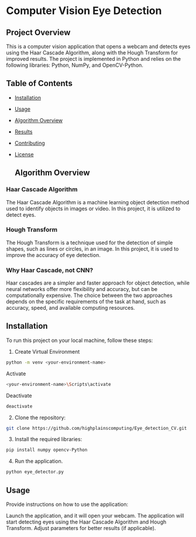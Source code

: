 # Computer Vision Eye Detection

## Project Overview

This is a computer vision application that opens a webcam and detects eyes using the Haar Cascade Algorithm, along with the Hough Transform for improved results. 
The project is implemented in Python and relies on the following libraries: Python, NumPy, and OpenCV-Python.



## Table of Contents


- [Installation](#installation)
- [Usage](#usage)
- [Algorithm Overview](#algorithm-overview)
- [Results](#results)
- [Contributing](#contributing)
- [License](#license)

  ## Algorithm Overview

### Haar Cascade Algorithm
The Haar Cascade Algorithm is a machine learning object detection method used to identify objects in images or video. In this project, it is utilized to detect eyes.

### Hough Transform
The Hough Transform is a technique used for the detection of simple shapes, such as lines or circles, in an image. In this project, it is used to improve the accuracy of eye detection.

### Why Haar Cascade, not CNN?
Haar cascades are a simpler and faster approach for object detection, while neural networks offer more flexibility and accuracy, but can be computationally expensive. 
The choice between the two approaches depends on the specific requirements of the task at hand, such as accuracy, speed, and available computing resources.
## Installation

To run this project on your local machine, follow these steps:

1. Create Virtual Environment
  ```bash
  python -m venv <your-environment-name>
```
Activate
```bash
<your-environment-name>\Scripts\activate
```
Deactivate
```bash
deactivate
```

2. Clone the repository:
```bash
git clone https://github.com/highplainscomputing/Eye_detection_CV.git
```

3. Install the required libraries:

```bash
pip install numpy opencv-Python
```
4. Run the application.
```bash
python eye_detector.py
```

## Usage
Provide instructions on how to use the application:

Launch the application, and it will open your webcam.
The application will start detecting eyes using the Haar Cascade Algorithm and Hough Transform.
Adjust parameters for better results (if applicable).

